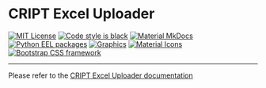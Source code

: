 # CRIPT Excel Uploader

<!-- shields.io -->

[![MIT License](https://img.shields.io/github/license/C-Accel-CRIPT/cript-excel-uploader?style=for-the-badge)](https://github.com/C-Accel-CRIPT/cript-excel-uploader/blob/master/LICENSE)
[![Code style is black](https://img.shields.io/badge/code%20style-black-000000.svg?style=for-the-badge)](https://github.com/psf/black)
[![Material MkDocs](https://img.shields.io/badge/docs-mkdocs--material-brightgreen?style=for-the-badge)](https://squidfunk.github.io/mkdocs-material/)
[![Python EEL packages](https://img.shields.io/badge/Packages-Python%20EEL-brightgreen?style=for-the-badge&logo=https://simpleicons.org/?q=python)](https://github.com/python-eel/Eel)
[![Graphics](https://img.shields.io/badge/Graphics-Undraw.co-brightgreen?style=for-the-badge)](https://undraw.co/)
[![Material Icons](https://img.shields.io/badge/icons-Material%20Icons-brightgreen?style=for-the-badge)](https://fonts.google.com/icons)
[![Bootstrap CSS framework](https://img.shields.io/badge/css%20framework-Bootstrap-brightgreen?style=for-the-badge)](https://getbootstrap.com/)

---

Please refer to the
<a href="https://C-Accel-CRIPT.github.io/cript-excel-uploader/">CRIPT Excel Uploader documentation</a>
